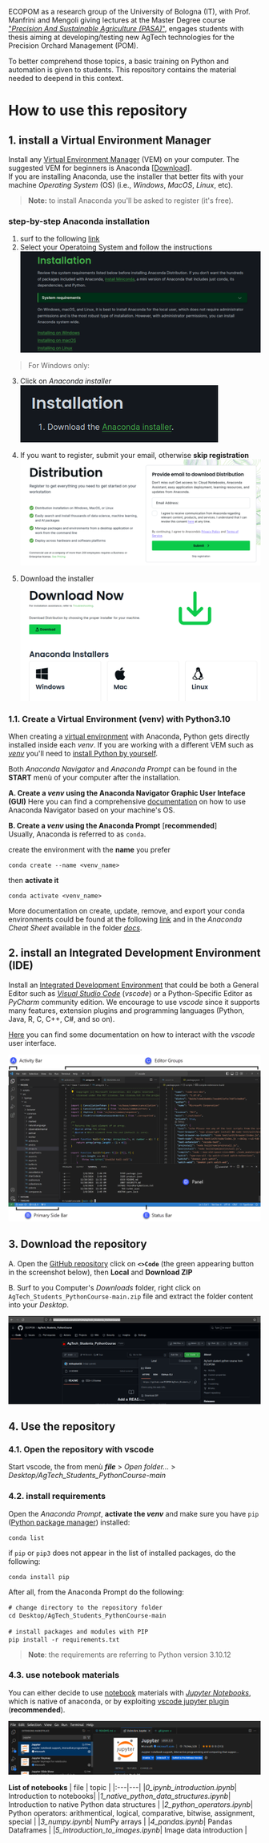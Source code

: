 ECOPOM as a research group of the University of Bologna (IT), with Prof. Manfrini and Mengoli giving lectures at the Master Degree course ["*Precision And Sustainable Agriculture (PASA)*"](https://corsi.unibo.it/2cycle/PreciseSustainableAgriculture), engages students with thesis aiming at developing/testing new AgTech technologies for the Precision Orchard Management (POM).

To better comprehend those topics, a basic training on Python and automation is given to students. This repository contains the material needed to deepend in this context.

# How to use this repository

## 1. install a Virtual Environment Manager
Install any [Virtual Environment Manager](https://dev.to/bowmanjd/python-tools-for-managing-virtual-environments-3bko) (VEM) on your computer. The suggested VEM for beginners is Anaconda [[Download](https://docs.anaconda.com/free/anaconda/install/)].\
If you are installing Anaconda, use the installer that better fits with your machine *Operating System* (OS) (i.e., *Windows*, *MacOS*, *Linux*, etc).

> **Note:** to install Anaconda you'll be asked to register (it's free).

### step-by-step Anaconda installation
1. surf to the following [link](https://docs.anaconda.com/free/anaconda/install/)
2. Select your Operatoing System and follow the instructions
![](/docs/.readme_images/anaconda-installing-on-windows.png)

> For Windows only:
3. Click on *Anaconda installer*\
![](/docs/.readme_images/anaconda-installer.png)

1. If you want to register, submit your email, otherwise **skip registration**
![](/docs/.readme_images/anaconda-register-or-skip.png)

1. Download the installer
![](/docs/.readme_images/anaconda-download.png)



### 1.1. Create a Virtual Environment (venv) with Python3.10
When creating a [virtual environment](https://realpython.com/python-virtual-environments-a-primer/) with Anaconda, Python gets directly installed inside each *venv*. If you are working with a different VEM such as [*venv*](https://dev.to/bowmanjd/python-tools-for-managing-virtual-environments-3bko#virtualenv) you'll need to [install Python by yourself](https://www.datacamp.com/blog/how-to-install-python).

Both *Anaconda Navigator* and *Anaconda Prompt* can be found in the **START** menù of your computer after the installation.

**A. Create a *venv* using the Anaconda Navigator Graphic User Inteface (GUI)**
Here you can find a comprehensive [documentation](https://docs.anaconda.com/free/navigator/getting-started/) on how to use Anaconda Navigator based on your machine's OS.

**B. Create a *venv* using the Anaconda Prompt** [**recommended**]\
Usually, Anaconda is referred to as `conda`.

create the environment with the **name** you prefer

    conda create --name <venv_name>

then **activate it**

    conda activate <venv_name>

More documentation on create, update, remove, and export your conda environments could be found at the following [link](https://conda.io/projects/conda/en/latest/user-guide/tasks/manage-environments.html) and in the *Anaconda Cheat Sheet* available in the folder [*docs*](docs/anaconda_CheatSheet/conda-24.4.0.pdf).


## 2. install an Integrated Development Environment (IDE)
Install an [Integrated Development Environment](https://realpython.com/python-ides-code-editors-guide/) that could be both a General Editor such as [*Visual Studio Code*](https://code.visualstudio.com/download) (*vscode*) or a Python-Specific Editor as *PyCharm* community edition. We encourage to use *vscode* since it supports many features, extension plugins and programming languages (Python, Java, R, C, C++, C#, and so on).

[Here](https://code.visualstudio.com/docs/getstarted/userinterface) you can find some documentation on how to interact with the *vscode* user interface.

![interface](docs/.readme_images/vscode-interface.png)


## 3. Download the repository
A. Open the [GitHub repository](https://github.com/ECOPOM/AgTech_Students_PythonCourse) click on **`<>Code`** (the green appearing button in the screenshot below), then **Local** and **Download ZIP**

B. Surf to you Computer's *Downloads* folder, right click on `AgTech_Students_PythonCourse-main.zip` file and extract the folder content into your *Desktop*.

![github-repo](docs/.readme_images/github-code-zip.png)


## 4. Use the repository
### 4.1. Open the repository with vscode
Start vscode, the from menù ***file*** > *Open folder...* > *Desktop/AgTech_Students_PythonCourse-main*

### 4.2. install requirements
Open the *Anaconda Prompt*, **activate the *venv*** and make sure you have `pip` ([Python package manager](https://www.w3schools.com/python/python_pip.asp)) installed:

    conda list

if `pip` or `pip3` does not appear in the list of installed packages, do the following:

    conda install pip

After all, from the Anaconda Prompt do the following:

    # change directory to the repository folder
    cd Desktop/AgTech_Students_PythonCourse-main

    # install packages and modules with PIP
    pip install -r requirements.txt

> **Note**: the requirements are referring to Python version 3.10.12

### 4.3. use notebook materials

You can either decide to use [notebook](https://realpython.com/jupyter-notebook-introduction/) materials with [*Jupyter Notebooks*](https://jupyter.org/), which is native of anaconda, or by exploiting [vscode jupyter plugin](https://code.visualstudio.com/docs/datascience/jupyter-notebooks) (**recommended**).

![jupyer-plugin](docs/.readme_images/vscode-jupyter-plugin.png)


**List of notebooks**
| file | topic |
|:---|---|
|*0_ipynb_introduction.ipynb*| Introduction to notebooks|
|*1_native_python_data_structures.ipynb*| Introduction to native Python data structures |
|*2_python_operators.ipynb*| Python operators: arithmentical, logical, comparative, bitwise, assignment, special |
|*3_numpy.ipynb*| NumPy arrays |
|*4_pandas.ipynb*| Pandas Dataframes |
|*5_introduction_to_images.ipynb*| Image data introduction |

